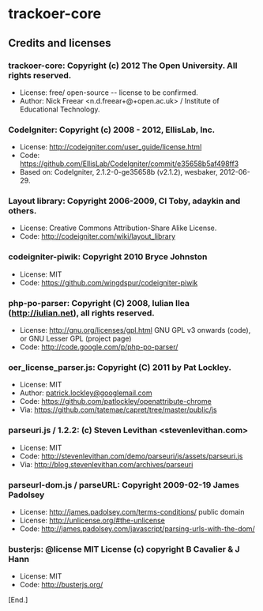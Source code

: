 # trackoer-core
## Credits and licenses


### trackoer-core: Copyright (c) 2012 The Open University. All rights reserved.
* License: free/ open-source -- license to be confirmed.
* Author: Nick Freear <n.d.freear+@+open.ac.uk> / Institute of Educational Technology.


### CodeIgniter: Copyright (c) 2008 - 2012, EllisLab, Inc.
* License: <http://codeigniter.com/user_guide/license.html>
* Code: <https://github.com/EllisLab/CodeIgniter/commit/e35658b5af498ff3>
* Based on: CodeIgniter, 2.1.2-0-ge35658b (v2.1.2), wesbaker, 2012-06-29.

### Layout library: Copyright 2006-2009, CI Toby, adaykin and others.
* License: Creative Commons Attribution-Share Alike License.
* Code: <http://codeigniter.com/wiki/layout_library>

### codeigniter-piwik: Copyright 2010 Bryce Johnston
* License: MIT
* Code: <https://github.com/wingdspur/codeigniter-piwik>

### php-po-parser: Copyright (C) 2008, Iulian Ilea (http://iulian.net), all rights reserved.
* License: <http://gnu.org/licenses/gpl.html> GNU GPL v3 onwards (code), or GNU Lesser GPL (project page)
* Code: <http://code.google.com/p/php-po-parser/>

### oer_license_parser.js: Copyright (C) 2011 by Pat Lockley.
* License: MIT
* Author: <patrick.lockley@googlemail.com>
* Code: <https://github.com/patlockley/openattribute-chrome>
* Via:  <https://github.com/tatemae/capret/tree/master/public/js>

### parseuri.js / 1.2.2: (c) Steven Levithan <stevenlevithan.com>
* License: MIT
* Code: <http://stevenlevithan.com/demo/parseuri/js/assets/parseuri.js>
* Via:  <http://blog.stevenlevithan.com/archives/parseuri>

### parseurl-dom.js / parseURL: Copyright 2009-02-19 James Padolsey
* License: <http://james.padolsey.com/terms-conditions/> public domain
* License: <http://unlicense.org/#the-unlicense>
* Code: <http://james.padolsey.com/javascript/parsing-urls-with-the-dom/>

### busterjs:  @license MIT License (c) copyright B Cavalier & J Hann
* License: MIT
* Code: <http://busterjs.org/>

[End.]
